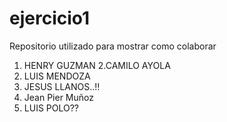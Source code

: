 # ejercicio1
Repositorio utilizado para mostrar como colaborar

1. HENRY GUZMAN
2.CAMILO AYOLA
3. LUIS MENDOZA
25. JESUS LLANOS..!!
18. Jean Pier Muñoz
14. LUIS POLO??

